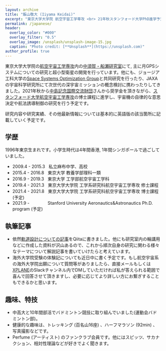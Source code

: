 ```yaml
---
layout: archive
title: "飯山敬大 (Iiyama Keidai)"
excerpt: "東京大学大学院 航空宇宙工学専攻 <br> 21年秋スタンフォード大学PhD進学予定"
permalink: /japanese/
header:
  overlay_color: "#000"
  overlay_filter: "0.5"
  overlay_image: /unsplash/unsplash-image-15.jpg
  caption: "Photo credit: [**Unsplash**](https://unsplash.com)"
author_profile: true
---
```


東京大学大学院の[航空宇宙工学専攻](http://www.aerospace.t.u-tokyo.ac.jp/)内の[中須賀・船瀬研究室](https://www.space.t.u-tokyo.ac.jp/nlab/about.html)にて, 主に月GPSシステムについての研究と超小型衛星の開発を行っています。他にも、ジョージア工科大学の[Space Systems Optimization Group](https://ssog.ae.gatech.edu/)と共同研究を行ったり、JAXAの宇宙科学研究所にて次世代の深宇宙ミッションの概念検討に携わったりしてきました。2021年秋から[中島記念国際交流財団](http://www.nakajimafound.or.jp/)さんから奨学金を頂きながら、[スタンフォード大学航空宇宙工学専攻](https://aa.stanford.edu/)の博士課程に進学し、宇宙機の自律的な意思決定や航法誘導制御の研究を行う予定です。

研究内容や研究実績、その他最新情報については基本的に英語版の該当箇所に記載していく予定です。

## 学歴
1996年東京生まれです。小学生時代は4年間香港, 1年間シンガポールで過ごしていました。
- 2009.4 - 2015.3 &nbsp; 私立麻布中学、高校
- 2015.4 - 2016.8 &nbsp; 東京大学 教養学部理科一類
- 2016.9 - 2019.3 &nbsp; 東京大学 工学部航空宇宙工学科
- 2019.4 - 2021.3 &nbsp; 東京大学大学院 工学系研究科航空宇宙工学専攻 修士課程
- 2021.4 - 2021.8 &nbsp; 東京大学大学院 工学系研究科航空宇宙工学専攻 博士課程 (予定)
- 2021.9 - &nbsp; &nbsp; &nbsp; &nbsp; &nbsp; &nbsp; &nbsp; Stanford University Aeronautics&Astronautics Ph.D. program (予定)

## 執筆記事
- 依然[軌道設計についての記事](https://qiita.com/kdricemt/items/c6bb497d5d70ec1d1622)をQiitaに書きました。他にも研究室内の輪講用などに作成した資料が沢山あるので、これから順次自身の研究に関わる様々なテーマについて解説記事を書いていけたらと考えています。
- 海外大学院受験の体験記についても近日中に書く予定です。もし航空宇宙系の海外大学院出願について質問等がありましたら、直接メールもしくは[XPLANE](http://xplane.seldoon.net/)のSlackチャンネル内でDMしていただければ私が答えられる範囲で喜んで回答させて頂きますし、必要に応じてより詳しい方にお繋ぎすることもできるかと思います。

## 趣味、特技
- 中高大と10年間部活でバドミントン競技に取り組んでいました(運動会バドミントン部)。
- 健康的な趣味は、トレッキング (百名山16座) 、ハーフマラソン (92min) 、写真撮影などです。
- Perfume (アーティスト) のファンクラブ会員です。他にはスピッツ、サカナクション、相対性理論などが好きでよく聞きます。